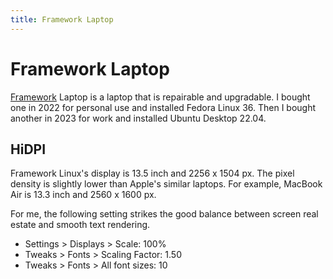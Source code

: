 ```yaml
---
title: Framework Laptop
---
```


# Framework Laptop

[Framework](https://frame.work/) Laptop is a laptop that is repairable and upgradable.
I bought one in 2022 for personal use and installed Fedora Linux 36.
Then I bought another in 2023 for work and installed Ubuntu Desktop 22.04.

## HiDPI

Framework Linux's display is 13.5 inch and 2256 x 1504 px. The pixel density is slightly lower than Apple's similar laptops. For example, MacBook Air is 13.3 inch and 2560 x 1600 px.

For me, the following setting strikes the good balance between screen real estate and smooth text rendering.

* Settings > Displays > Scale: 100%
* Tweaks > Fonts > Scaling Factor: 1.50
* Tweaks > Fonts > All font sizes: 10

